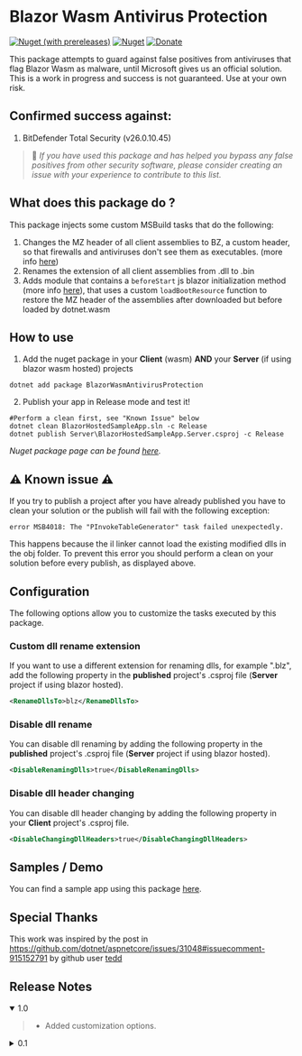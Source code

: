 ﻿# Blazor Wasm Antivirus Protection

[![Nuget (with prereleases)](https://img.shields.io/nuget/vpre/BlazorWasmAntivirusProtection.svg?logo=nuget)](https://www.nuget.org/packages/BlazorWasmAntivirusProtection) [![Nuget](https://img.shields.io/nuget/dt/BlazorWasmAntivirusProtection.svg?logo=nuget)](https://www.nuget.org/packages/BlazorWasmAntivirusProtection) [![Donate](https://img.shields.io/badge/Donate-PayPal-green.svg)](https://www.paypal.com/cgi-bin/webscr?cmd=_donations&business=7CRGWPYB5AKJQ&currency_code=EUR&source=url)

This package attempts to guard against false positives from antiviruses that flag Blazor Wasm as malware, until Microsoft gives us an official solution. 
This is a work in progress and success is not guaranteed. Use at your own risk.


## Confirmed success against:
1. BitDefender Total Security (v26.0.10.45)

> 🔔 *If you have used this package and has helped you bypass any false positives from other security software, please consider creating an issue with your experience to contribute to this list.*

## What does this package do ?
This package injects some custom MSBuild tasks that do the following:
1. Changes the MZ header of all client assemblies to BZ, a custom header, so that firewalls and antiviruses don't see them as executables. (more info [here](https://en.wikipedia.org/wiki/DOS_MZ_executable))
2. Renames the extension of all client assemblies from .dll to .bin
3. Adds module that contains a `beforeStart` js blazor initialization method (more info [here](https://docs.microsoft.com/en-us/aspnet/core/blazor/javascript-interoperability/?view=aspnetcore-6.0#javascript-initializers)), that uses a custom `loadBootResource` function to restore the MZ header of the assemblies after downloaded but before loaded by dotnet.wasm

## How to use
1. Add the nuget package in your **Client** (wasm) **AND** your **Server** (if using blazor wasm hosted) projects
```
dotnet add package BlazorWasmAntivirusProtection
``` 

2. Publish your app in Release mode and test it!
```
#Perform a clean first, see "Known Issue" below
dotnet clean BlazorHostedSampleApp.sln -c Release
dotnet publish Server\BlazorHostedSampleApp.Server.csproj -c Release
```
*Nuget package page can be found [here](https://www.nuget.org/packages/BlazorDialog).*

## ⚠️ Known issue ⚠️ 
If you try to publish a project after you have already published you have to clean your solution or the publish will fail with the following exception: 

`error MSB4018: The "PInvokeTableGenerator" task failed unexpectedly.`

This happens because the il linker cannot load the existing modified dlls in the obj folder.
To prevent this error you should perform a clean on your solution before every publish, as displayed above.

## Configuration
The following options allow you to customize the tasks executed by this package.
### **Custom dll rename extension**
If you want to use a different extension for renaming dlls, for example ".blz", add the following property in the **published** project's .csproj file (**Server** project if using blazor hosted).
```xml
<RenameDllsTo>blz</RenameDllsTo>
```

### **Disable dll rename**
You can disable dll renaming by adding the following property in the **published** project's .csproj file (**Server** project if using blazor hosted).
```xml
<DisableRenamingDlls>true</DisableRenamingDlls>
```

### **Disable dll header changing**
You can disable dll header changing by adding the following property in your **Client** project's .csproj file.
```xml
<DisableChangingDllHeaders>true</DisableChangingDllHeaders>
```

## Samples / Demo
You can find a sample app using this package [here](https://blazor-antivirus-block.azurewebsites.net/).


## Special Thanks
This work was inspired by the post in https://github.com/dotnet/aspnetcore/issues/31048#issuecomment-915152791  by github user [tedd](https://github.com/tedd)

## Release Notes

<details open="open"><summary>1.0</summary>
    
>- Added customization options.
</details>

<details><summary>0.1</summary>
    
>- Initial release.
</details>
